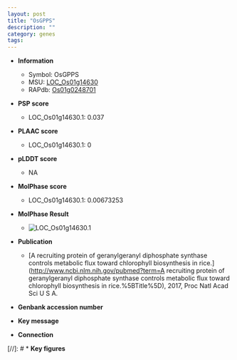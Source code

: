 ```yaml
---
layout: post
title: "OsGPPS"
description: ""
category: genes
tags: 
---
```


* **Information**  
    + Symbol: OsGPPS  
    + MSU: [LOC_Os01g14630](http://rice.plantbiology.msu.edu/cgi-bin/ORF_infopage.cgi?orf=LOC_Os01g14630)  
    + RAPdb: [Os01g0248701](http://rapdb.dna.affrc.go.jp/viewer/gbrowse_details/irgsp1?name=Os01g0248701)  

* **PSP score**  
    + LOC_Os01g14630.1: 0.037 

* **PLAAC score**  
    + LOC_Os01g14630.1: 0 

* **pLDDT score**
    + NA


* **MolPhase score**
    + LOC_Os01g14630.1: 0.00673253

* **MolPhase Result**
    + ![LOC_Os01g14630.1](https://304243504.github.io/Pictures/LOC_Os01g/LOC_Os01g14630.1.png)

* **Publication**  
    + [A recruiting protein of geranylgeranyl diphosphate synthase controls metabolic flux toward chlorophyll biosynthesis in rice.](http://www.ncbi.nlm.nih.gov/pubmed?term=A recruiting protein of geranylgeranyl diphosphate synthase controls metabolic flux toward chlorophyll biosynthesis in rice.%5BTitle%5D), 2017, Proc Natl Acad Sci U S A.

* **Genbank accession number**  

* **Key message**  

* **Connection**  

[//]: # * **Key figures**  


